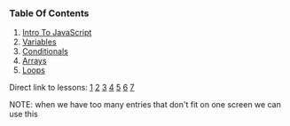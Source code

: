 ### Table Of Contents

1. [Intro To JavaScript](#intro)
1. [Variables](#variables)
1. [Conditionals](#if)
1. [Arrays](#arrays)
1. [Loops](#Loops)

Direct link to lessons: [1](#lesson1) [2](#lesson2) [3](#lesson3) [4](#lesson4) [5](#lesson5) [6](#lesson6) [7](#lesson07)

NOTE: when we have too many entries that don't fit on one screen we can use this <!-- .slide: style="font-size:80%" -->
